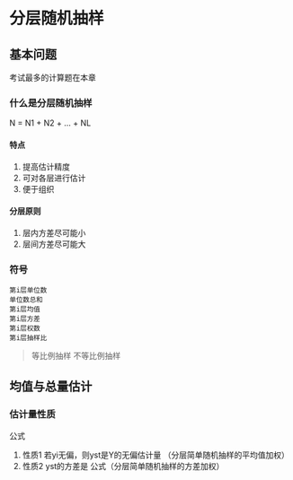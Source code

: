 # 分层随机抽样

## 基本问题

考试最多的计算题在本章

### 什么是分层随机抽样

N = N1 + N2 + ... + NL

#### 特点

1. 提高估计精度
2. 可对各层进行估计
3. 便于组织

#### 分层原则

1. 层内方差尽可能小
2. 层间方差尽可能大

### 符号

```
第i层单位数
单位数总和
第i层均值
第i层方差
第i层权数
第i层抽样比
```

> 等比例抽样
> 不等比例抽样

## 均值与总量估计

### 估计量性质

公式

1. 性质1 若yi无偏，则yst是Y的无偏估计量 （分层简单随机抽样的平均值加权）
2. 性质2 yst的方差是  公式（分层简单随机抽样的方差加权）



